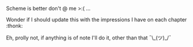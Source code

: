 Scheme is better don't @ me >:( ...

Wonder if I should update this with the impressions I have on each chapter :thonk:

Eh, prolly not, if anything is of note I'll do it, other than that ¯\\_(ツ)\_/¯
